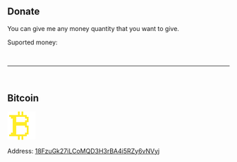 ## Donate

You can give me any money quantity that you want to give.

Suported money:

<br>
<hr>
<br>

## Bitcoin

<img src="/static/img/BITCOIN.png">

Address: <a href="bitcoin:18FzuGk27iLCoMQD3H3rBA4i5RZy6vNVyj">18FzuGk27iLCoMQD3H3rBA4i5RZy6vNVyj</a>

<br>
<br>
<br>
<br>
<br>
<br>